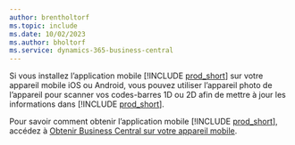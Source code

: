 ```yaml
---
author: brentholtorf
ms.topic: include
ms.date: 10/02/2023
ms.author: bholtorf
ms.service: dynamics-365-business-central
---
```


Si vous installez l’application mobile [!INCLUDE [prod_short](prod_short.md)] sur votre appareil mobile iOS ou Android, vous pouvez utiliser l’appareil photo de l’appareil pour scanner vos codes-barres 1D ou 2D afin de mettre à jour les informations dans [!INCLUDE [prod_short](prod_short.md)]. 

Pour savoir comment obtenir l’application mobile [!INCLUDE [prod_short](prod_short.md)], accédez à [Obtenir Business Central sur votre appareil mobile](../install-mobile-app.md).